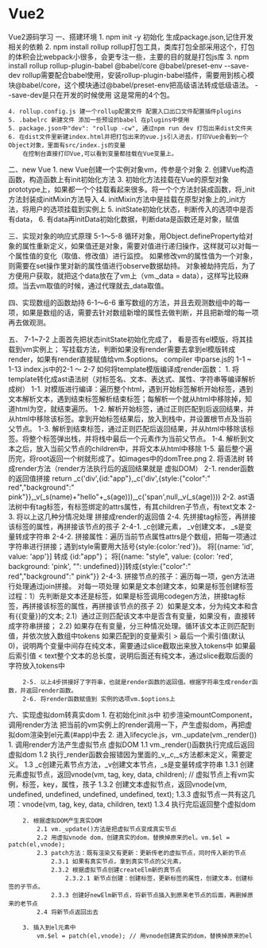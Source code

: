 # Vue2
Vue2源码学习
一、搭建环境
    1. npm init -y 初始化 生成package.json,记住开发相关的依赖
    2. npm install rollup  rollup打包工具，类库打包全部采用这个，打包的体积会比webpack小很多，会更专注一些，主要的目的就是打包js库
    3. npm install rollup rollup-plugin-babel @babel/core @babel/preset-env --save-dev 
    rollup需要配合babel使用，安装rollup-plugin-babel插件，需要用到核心模块@babel/core，这个模块通过@babel/preset-env把高级语法转成低级语法。 --save-dev是只在开发的时候使用
    这是常用的4个包。

    4. rollup.config.js 建一个rollup配置文件 配置入口出口文件配置插件plugins
    5. .babelrc 新建文件 添加一些预设的babel 在plugins中使用
    5. package.json中"dev": "rollup -cw", 通过npm run dev 打包出来dist文件夹
    6. 在dist文件里新建index.html并把打包出来的vue.js引入进去，打印Vue会看到一个Object对象，里面有src/index.js的变量
        在控制台直接打印Vue,可以看到变量都挂载在Vue变量上。

二、new Vue
    1. new Vue创建一个实例对象vm，传参是个对象
    2. 创建Vue构造函数，构造函数上有init初始化方法
    3. 初始化方法挂载在Vue的原型对象prototype上，如果都一个个挂载看起来很多。将一个个方法封装成函数，将_init方法封装成initMixin方法导入
    4. initMixin方法中是挂载在原型对象上的_init方法，将用户的选项挂载到实例上
    5. initState初始化状态，判断传入的选项中是否有data，
    6. 有data再initData初始化数据，判断data是函数还是对象，赋值

三、实现对象的响应式原理
5-1～5-8
循环对象，用Object.defineProperty给对象的属性重新定义，如果值还是对象，需要对值进行递归操作，这样就可以对每一个属性值的变化（取值、修改值）进行监控。
如果修改vm的属性值为一个对象，则需要在set操作里对新的属性值进行observe数据劫持。
对象被劫持完后，为了方便用户获取，就把这个data放在了vm上（vm._data = data），这样写比较麻烦。当去vm取值的时候，通过代理就去_data取值。
 
四、实现数组的函数劫持
6-1～6-6
重写数组的方法，并且去观测数组中的每一项，如果是数组的话，需要去针对数组新增的属性去做判断，并且把新增的每一项再去做观测。

五、
7-1~7-2
上面首先把状态initState初始化完成了，
看是否有el模版，将其挂载到vm实例上；
写挂载方法，判断如果没有render需要去拿到el模版转成render，如果有render直接赋值给vm.$options。
compiler 中parse.js的 1-1 ~ 1-13  index.js中的2-1 ～ 2-7
如何将template模版编译成render函数：
    1. 将template转化成ast语法树（对标签名、文本、表达式、属性、字符串等编译解析成树）
        1-1. 对模版进行编译：遍历整个html，遇到开始标签解析开始标签，遇到文本解析文本，遇到结束标签解析结束标签；每解析一个就从html中移除掉，知道html为空，就结束遍历。
        1-2. 解析开始标签，通过正则匹配到后返回结果，并从html中移除该标签。拿到开始标签结果后，放入到栈中，并设置根节点及当前父节点。
        1-3. 解析到结束标签，通过正则匹配后返回结果，并从html中移除该标签。将整个标签弹出栈，并将栈中最后一个元素作为当前父节点。
        1-4. 解析到文本之后，放入当前父节点的children中，并将文本从html中移除
        1-5. 最后整个遍历完，将root返回一个树就形成了。如images中的domTree.png
    2. 将语法树 转成render方法（render方法执行后的返回结果就是 虚拟DOM）
        2-1. render函数的返回值拼接 return _c('div',{id:"app"},_c('div',{style:{"color":" red","background":" pink"}},_v(_s(name)+"hello"+_s(age))),_c('span',null,_v(_s(age))))
        2-2. ast语法树中有tag标签，有标签绑定的attrs属性，有其children子节点，有text文本
        2-3. 将以上这几种分情况处理 拼接成render的返回值
        2-4. 先拼接tag标签，再拼接该标签的属性，再拼接该节点的孩子
            2-4-1. _c创建元素， _v创建文本， _s是变量转成字符串
            2-4-2. 拼接属性：遍历当前节点属性attrs是个数组，把每一项通过字符串进行拼接；遇到style需要用大括号{style:{color:'red'}}。
                将[{name: 'id', value: 'app'}] 转成 {id:"app"}；
                将[{name: "style", value: {color: 'red', background: 'pink', "": undefined}}]转成{style:{"color":" red","background":" pink"}}
            2-4-3. 拼接节点的孩子：遍历每一项，gen方法进行处理通过join拼接。
                    对每一项处理
                    如果是文本创建文本，如果是标签创建标签
                    过程：1）先判断是文本还是标签，如果是标签调用codegen方法，拼接tag标签，再拼接该标签的属性，再拼接该节点的孩子
                         2）如果是文本，分为纯文本和含有{{变量}}的文本; 
                            2.1）通过正则匹配该文本中是否含有变量，如果没有，直接转成字符串拼接；
                            2.2) 如果存在有变量，分三种情况处理。循环该文本正则匹配到值，并依次放入数组中tokens
                                    如果匹配到的变量索引 > 最后一个索引值(默认0)，说明两个变量中间存在纯文本，需要通过slice截取出来放入tokens中
                                    如果最后索引值 < text整个文本的总长度，说明后面还有纯文本，通过slice截取后面的字符放入tokens中

        2-5. 以上4步拼接好了字符串，也就是render函数的返回值。根据字符串生成render函数，并返回render函数。
        2-6. 将render函数赋值到 实例的选项vm.$options上

六、实现虚拟dom转真实dom
    1. 在初始化init.js中 初步渲染mountComponent，调用render方法
        把当前的vm实例上的render调用一下，产生虚拟dom，再把虚拟dom渲染到el元素(#app)中去
    2. 进入lifecycle.js，vm._update(vm._render())
        1. 调用render方法产生虚拟节点 虚拟DOM
            1.1 vm._render()函数执行完成后返回虚拟dom
            1.2 执行_render函数会报错因为里面的_v,_c,_s方法都未定义，需要定义。
            1.3 _c创建元素节点方法，_v创建文本节点，_s是变量转成字符串
                1.3.1 创建元素虚拟节点，返回vnode(vm, tag, key, data, children); // 虚拟节点上有vm实例，标签，key，属性，孩子
                1.3.2 创建文本虚拟节点，返回vnode(vm, undefined, undefined, undefined, undefined, text);
                1.3.3 虚拟节点一共有这几项：vnode(vm, tag, key, data, children, text)
                1.3.4 执行完后返回整个虚拟dom

        2. 根据虚拟DOM产生真实DOM 
            2.1 vm._update()方法是把虚拟节点变成真实节点
            2.2 用虚拟vnode dom，创建真实的dom，替换掉原来的el。vm.$el = patch(el,vnode);
            2.3 patch方法：既有渲染又有更新：更新传老的虚拟节点，同时传入新的节点
                2.3.1 如果有真实节点，拿到真实节点的父元素，
                2.3.2 根据虚拟节点创建createElm新的真节点
                    2.3.2.1 新节点创建：创建标签，更新标签的属性，创建文本，创建标签的子节点。
                2.3.3 创建好newElm新节点，将新节点插入到原来老节点的后面，再删掉原来的老节点
            2.4 将新节点返回出去

        3. 插入到el元素中
            vm.$el = patch(el,vnode); // 用vnode创建真实的dom，替换掉原来的el
    
    
    
    


